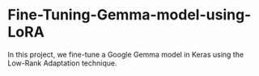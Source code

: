 # Fine-Tuning-Gemma-model-using-LoRA
In this project, we fine-tune a Google Gemma model in Keras using the Low-Rank Adaptation technique.
